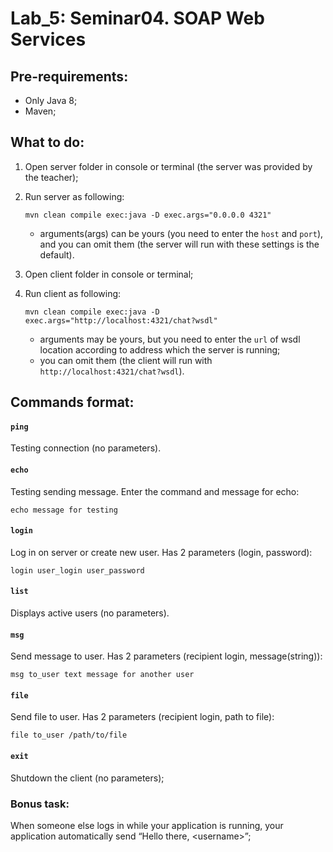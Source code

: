 # Lab_5: Seminar04. SOAP Web Services

## Pre-requirements:
* Only Java 8;
* Maven;

## What to do:
1. Open server folder in console or terminal (the server was provided by the teacher);
2. Run server as following:

	   mvn clean compile exec:java -D exec.args="0.0.0.0 4321"

   * arguments(args) can be yours (you need to enter the `host` and `port`), and you can omit them (the server will run with these settings is the default).
   
3. Open client folder in console or terminal;
4. Run client as following:

	   mvn clean compile exec:java -D exec.args="http://localhost:4321/chat?wsdl"

   * arguments may be yours, but you need to enter the `url` of wsdl location according to address which the server is running; 
   * you can omit them (the client will run with `http://localhost:4321/chat?wsdl`).

## Commands format:

#### `ping`
Testing connection (no parameters).

#### `echo`
Testing sending message. Enter the command and message for echo:

    echo message for testing

#### `login`
Log in on server or create new user. Has 2 parameters (login, password):

    login user_login user_password

#### `list`
Displays active users (no parameters).

#### `msg`
Send message to user. Has 2 parameters (recipient login, message(string)):

    msg to_user text message for another user

#### `file`
Send file to user. Has 2 parameters (recipient login, path to file):

    file to_user /path/to/file

#### `exit`
Shutdown the client (no parameters);


### Bonus task:

When someone else logs in while your application is running, your application automatically send “Hello there, \<username\>”;